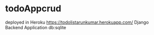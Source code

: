 # todoAppcrud
deployed in Heroku
https://todolistarunkumar.herokuapp.com/
Django Backend Application db:sqlite
